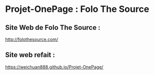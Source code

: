# Projet-OnePage : Folo The Source

## Site Web de Folo The Source :
<a href="http://folothesource.com/">http://folothesource.com/ </a> 

## Site web refait :
<a href ="https://weichuan888.github.io/Projet-OnePage/"> https://weichuan888.github.io/Projet-OnePage/ </a>
